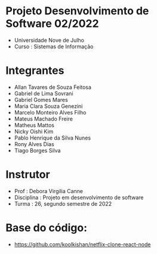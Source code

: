 # Projeto Desenvolvimento de Software 02/2022

* Universidade Nove de Julho
* Curso : Sistemas de Informação

# Integrantes 

* Allan Tavares de Souza Feitosa
* Gabriel de Lima Sovrani
* Gabriel Gomes Mares
* Maria Clara Souza Genezini
* Marcelo Monteiro Alves Filho
* Mateus Machado Freire
* Matheus Mattos
* Nicky Oishi Kim
* Pablo Henrique da Silva Nunes
* Rony Alves Dias
* Tiago Borges Silva

# Instrutor

* Prof : Debora Virgilia Canne
* Disciplina : Projeto em desenvolvimento de software
* Turma : 26, segundo semestre de 2022

# Base do código:

* https://github.com/koolkishan/netflix-clone-react-node



